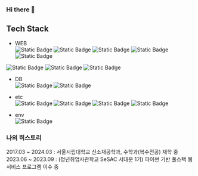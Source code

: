 ### Hi there 👋   

## Tech Stack   

* WEB   
![Static Badge](https://img.shields.io/badge/Python-white?style=flat-square&logo=python&logoColor=white&color=%233776AB)
![Static Badge](https://img.shields.io/badge/Flask-white?style=flat-square&logo=flask&logoColor=white&color=%23000000)
![Static Badge](https://img.shields.io/badge/Django-white?style=flat-square&logo=django&logoColor=white&color=%23092E20)
![Static Badge](https://img.shields.io/badge/Jinja2-white?style=flat-square&logo=jinja&logoColor=white&color=%23B41717)
![Static Badge](https://img.shields.io/badge/Selenium-white?style=flat-square&logo=selenium&logoColor=white&color=%2343B02A)

![Static Badge](https://img.shields.io/badge/HTML-white?style=flat-square&logo=html5&logoColor=white&color=%23E34F26)
![Static Badge](https://img.shields.io/badge/CSS-white?style=flat-square&logo=css3&logoColor=white&color=%231572B6)
![Static Badge](https://img.shields.io/badge/Javascript-white?style=flat-square&logo=javascript&logoColor=white&color=%23F7DF1E)

* DB   
![Static Badge](https://img.shields.io/badge/SQLite3-white?style=flat-square&logo=SQLite&logoColor=white&color=%23003B57)
![Static Badge](https://img.shields.io/badge/%20Firebase%20Realtime%20Database-white?style=flat-square&logo=Firebase&logoColor=white&color=%23FFCA28)

* etc   
![Static Badge](https://img.shields.io/badge/Arduino-white?style=flat-square&logo=Arduino&logoColor=white&color=%2300878F)
![Static Badge](https://img.shields.io/badge/MYSQL-white?style=flat-square&logo=MYSQL&logoColor=white&color=%234479A1)
![Static Badge](https://img.shields.io/badge/Git-white?style=flat-square&logo=Git&logoColor=white&color=%23F05032)
![Static Badge](https://img.shields.io/badge/Notion-white?style=flat-square&logo=Notion&logoColor=white&color=%23000000)

* env   
![Static Badge](https://img.shields.io/badge/MacOS-white?style=flat-square&logo=Apple&logoColor=white&color=%23000000)


<!-- 
Python, Flask, Django, Jinja2, Selenium       
Html, Css, Javascript

* DB   
SQLite3, Firebase Realtime Database

* etc   
Arduino, mysql, Git, Notion   

* env   
macos   
-->
  
### 나의 히스토리   
2017.03 ~ 2024.03 : 서울시립대학교 신소재공학과, 수학과(복수전공) 재학 중   
2023.06 ~ 2023.09 : (청년취업사관학교 SeSAC 서대문 1기) 파이썬 기반 풀스택 웹 서비스 프로그램 이수 중   
